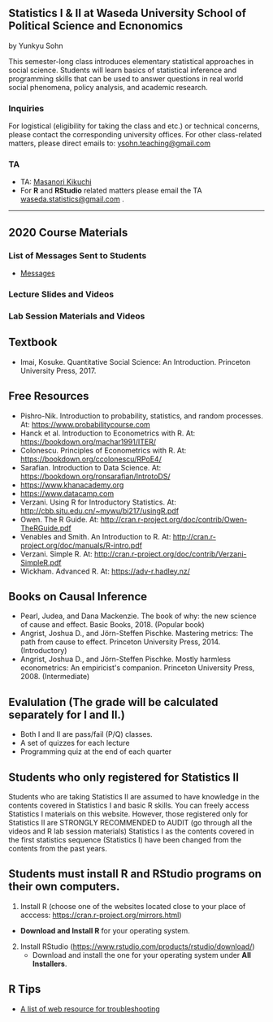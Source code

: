 ## Statistics I & II at Waseda University School of Political Science and Ecnonomics

by Yunkyu Sohn

This semester-long class introduces elementary statistical approaches in social science. Students will learn basics of statistical inference and programming skills that can be used to answer questions in real world social phenomena, policy analysis, and academic research.

### Inquiries
For logistical (eligibility for taking the class and etc.) or technical concerns, please contact the corresponding university offices. For other class-related matters, please direct emails to: ysohn.teaching@gmail.com

### TA 

* TA: [Masanori Kikuchi](mailto:waseda.statistics@gmail.com)
* For **R** and **RStudio** related matters please email the TA waseda.statistics@gmail.com .
 
---

## 2020 Course Materials


### List of Messages Sent to Students 

* [Messages](messages.md)

### Lecture Slides and Videos 


### Lab Session Materials and Videos 

## Textbook
* Imai, Kosuke. Quantitative Social Science: An Introduction. Princeton University Press, 2017.

## Free Resources
* Pishro-Nik. Introduction to probability, statistics, and random processes. At: https://www.probabilitycourse.com
* Hanck et al. Introduction to Econometrics with R. At: https://bookdown.org/machar1991/ITER/
* Colonescu. Principles of Econometrics with R. At: https://bookdown.org/ccolonescu/RPoE4/
* Sarafian. Introduction to Data Science. At: https://bookdown.org/ronsarafian/IntrotoDS/
* https://www.khanacademy.org
* https://www.datacamp.com
* Verzani. Using R for Introductory Statistics. At: http://cbb.sjtu.edu.cn/~mywu/bi217/usingR.pdf
* Owen. The R Guide. At: http://cran.r-project.org/doc/contrib/Owen-TheRGuide.pdf
* Venables and Smith. An Introduction to R. At: http://cran.r-project.org/doc/manuals/R-intro.pdf
* Verzani. Simple R. At: http://cran.r-project.org/doc/contrib/Verzani-SimpleR.pdf
* Wickham. Advanced R. At: https://adv-r.hadley.nz/

## Books on Causal Inference
* Pearl, Judea, and Dana Mackenzie. The book of why: the new science of cause and effect. Basic Books, 2018. (Popular book)
* Angrist, Joshua D., and Jörn-Steffen Pischke. Mastering metrics: The path from cause to effect. Princeton University Press, 2014. (Introductory)
* Angrist, Joshua D., and Jörn-Steffen Pischke. Mostly harmless econometrics: An empiricist's companion. Princeton University Press, 2008. (Intermediate)

## Evalulation (The grade will be calculated separately for I and II.)
* Both I and II are pass/fail (P/Q) classes.
* A set of quizzes for each lecture
* Programming quiz at the end of each quarter 

## Students who only registered for Statistics II 
Students who are taking Statistics II are assumed to have knowledge in the contents covered in Statistics I and basic R skills. You can freely access Statistics I materials on this website. However, those registered only for Statistics II are STRONGLY RECOMMENDED to AUDIT (go through all the videos and R lab session materials) Statistics I as the contents covered in the first statistics sequence (Statistics I) have been changed from the contents from the past years.

## Students must install R and RStudio programs on their own computers.

1. Install R (choose one of the websites located close to your place of acccess: https://cran.r-project.org/mirrors.html)
 - **Download and Install R** for your operating system.
2. Install RStudio (https://www.rstudio.com/products/rstudio/download/)
	- Download and install the one for your operating system under **All Installers**.
 	 
  
## R Tips

* [A list of web resource for troubleshooting](Rtips.md)